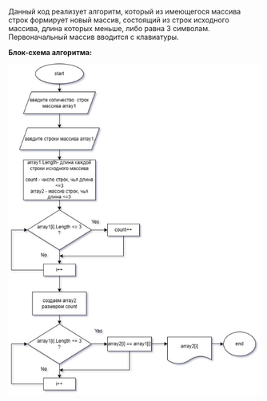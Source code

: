 Данный код реализует алгоритм, который из имеющегося массива строк формирует новый массив, состоящий из строк исходного массива,
длина которых меньше, либо равна 3 символам. 
Первоначальный массив вводится с клавиатуры.

**Блок-схема алгоритма:**

![](examworkblock.jpg)






